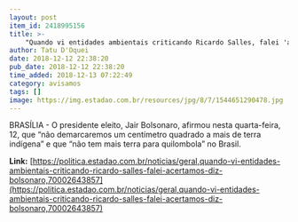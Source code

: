 ```yaml
---
layout: post
item_id: 2418995156
title: >-
    "Quando vi entidades ambientais criticando Ricardo Salles, falei 'acertamos'', diz Bolsonaro
author: Tatu D'Oquei
date: 2018-12-12 22:38:20
pub_date: 2018-12-12 22:38:20
time_added: 2018-12-13 07:22:49
category: avisamos
tags: []
image: https://img.estadao.com.br/resources/jpg/8/7/1544651290478.jpg
---
```


BRASÍLIA - O presidente eleito, Jair Bolsonaro, afirmou nesta quarta-feira, 12, que “não demarcaremos um centímetro quadrado a mais de terra indígena” e que “não tem mais terra para quilombola” no Brasil.

**Link:** [https://politica.estadao.com.br/noticias/geral,quando-vi-entidades-ambientais-criticando-ricardo-salles-falei-acertamos-diz-bolsonaro,70002643857](https://politica.estadao.com.br/noticias/geral,quando-vi-entidades-ambientais-criticando-ricardo-salles-falei-acertamos-diz-bolsonaro,70002643857)

